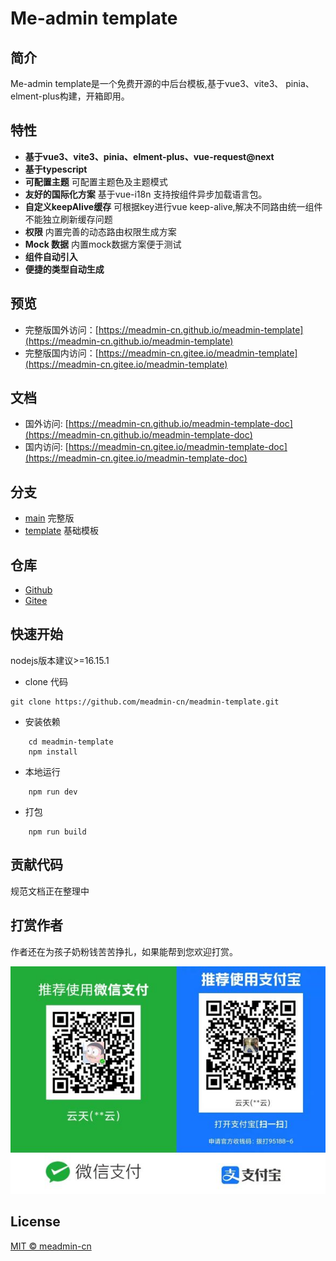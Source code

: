 # Me-admin template
## 简介
Me-admin template是一个免费开源的中后台模板,基于vue3、vite3、 pinia、 elment-plus构建，开箱即用。

## 特性
 - **基于vue3、vite3、pinia、elment-plus、vue-request@next**
 - **基于typescript**
 - **可配置主题** 可配置主题色及主题模式
 - **友好的国际化方案** 基于vue-i18n 支持按组件异步加载语言包。
 - **自定义keepAlive缓存** 可根据key进行vue keep-alive,解决不同路由统一组件不能独立刷新缓存问题
 - **权限** 内置完善的动态路由权限生成方案
 - **Mock 数据** 内置mock数据方案便于测试
 - **组件自动引入**
 - **便捷的类型自动生成**

## 预览
- 完整版国外访问：[https://meadmin-cn.github.io/meadmin-template](https://meadmin-cn.github.io/meadmin-template)
- 完整版国内访问：[https://meadmin-cn.gitee.io/meadmin-template](https://meadmin-cn.gitee.io/meadmin-template)
  
## 文档
- 国外访问: [https://meadmin-cn.github.io/meadmin-template-doc](https://meadmin-cn.github.io/meadmin-template-doc)
- 国内访问: [https://meadmin-cn.gitee.io/meadmin-template-doc](https://meadmin-cn.gitee.io/meadmin-template-doc)
  
## 分支
- [main](https://github.com/meadmin-cn/meadmin-template/tree/main) 完整版
- [template](https://github.com/meadmin-cn/meadmin-template/tree/template) 基础模板

## 仓库
- [Github](https://github.com/meadmin-cn/meadmin-template)
- [Gitee](https://gitee.com/meadmin-cn/meadmin-template)

## 快速开始

 nodejs版本建议>=16.15.1

- clone 代码
```
git clone https://github.com/meadmin-cn/meadmin-template.git

```
- 安装依赖
```
    cd meadmin-template
    npm install
```
- 本地运行
```
    npm run dev
```
- 打包
```
    npm run build
```

## 贡献代码

规范文档正在整理中

## 打赏作者

作者还在为孩子奶粉钱苦苦挣扎，如果能帮到您欢迎打赏。

![](./payCode.jpg)


## License
[MIT © meadmin-cn](./LICENSE)